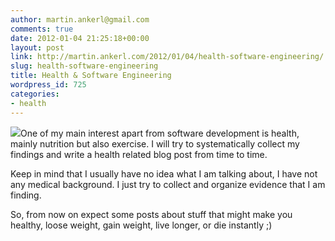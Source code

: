 ```yaml
---
author: martin.ankerl@gmail.com
comments: true
date: 2012-01-04 21:25:18+00:00
layout: post
link: http://martin.ankerl.com/2012/01/04/health-software-engineering/
slug: health-software-engineering
title: Health & Software Engineering
wordpress_id: 725
categories:
- health
---
```


[![](http://martin.ankerl.com/wp-content/uploads/2012/01/leekspin.gif)](http://martin.ankerl.com/wp-content/uploads/2012/01/leekspin.gif)One of my main interest apart from software development is health, mainly nutrition but also exercise. I will try to systematically collect my findings and write a health related blog post from time to time.

Keep in mind that I usually have no idea what I am talking about, I have not any medical background. I just try to collect and organize evidence that I am finding.

So, from now on expect some posts about stuff that might make you healthy, loose weight, gain weight, live longer, or die instantly ;)
